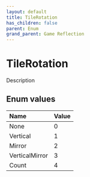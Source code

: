 ```yaml
---
layout: default
title: TileRotation
has_children: false
parent: Enum
grand_parent: Game Reflection
---
```

# TileRotation
Description 

## Enum values
| Name | Value |
|:-------------|:--------------|
| None | 0 |
| Vertical | 1 |
| Mirror | 2 |
| VerticalMirror | 3 |
| Count | 4 |
